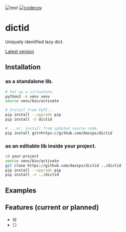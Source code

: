 ![test](https://github.com/davips/dictid/workflows/test/badge.svg)
[![codecov](https://codecov.io/gh/davips/dictid/branch/main/graph/badge.svg)](https://codecov.io/gh/davips/dictid)

# dictid
Uniquely identified lazy dict.

[Latest version](https://github.com/davips/dictid)

## Installation
### as a standalone lib.
```bash
# Set up a virtualenv. 
python3 -m venv venv
source venv/bin/activate

# Install from PyPI...
pip install --upgrade pip
pip install -U dictid

# ...or, install from updated source code.
pip install git+https://github.com/davips/dictid
```

### as an editable lib inside your project.
```bash
cd your-project
source venv/bin/activate
git clone https://github.com/davips/dictid ../dictid
pip install --upgrade pip
pip install -e ../dictid
```

## Examples


## Features (current or planned)

* [x] 
* [ ] 
